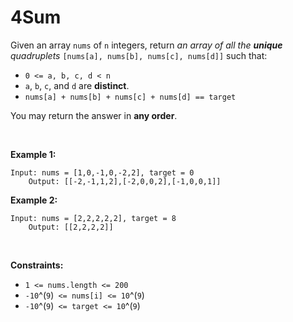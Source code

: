 # 4Sum

Given an array `nums` of `n` integers, return *an array of all the
**unique** quadruplets* `[nums[a], nums[b], nums[c], nums[d]]` such
that:

- `0 <= a, b, c, d < n`
- `a`, `b`, `c`, and `d` are **distinct**.
- `nums[a] + nums[b] + nums[c] + nums[d] == target`

You may return the answer in **any order**.

 

**Example 1:**

    Input: nums = [1,0,-1,0,-2,2], target = 0
        Output: [[-2,-1,1,2],[-2,0,0,2],[-1,0,0,1]]
        

**Example 2:**

    Input: nums = [2,2,2,2,2], target = 8
        Output: [[2,2,2,2]]
        

 

**Constraints:**

- `1 <= nums.length <= 200`
- `-10`^(`9`)` <= nums[i] <= 10`^(`9`)
- `-10`^(`9`)` <= target <= 10`^(`9`)
